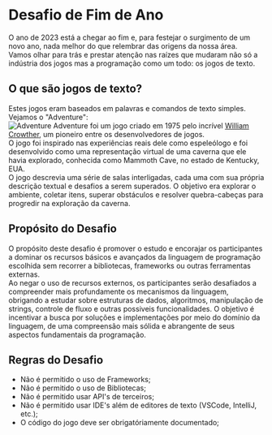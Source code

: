 # Desafio de Fim de Ano
O ano de 2023 está a chegar ao fim e, para festejar o surgimento de um novo ano, nada melhor do que relembrar das origens da nossa área. <br>
Vamos olhar para trás e prestar atenção nas raízes que mudaram não só a indústria dos jogos mas a programação como um todo: os jogos de texto.



## O que são jogos de texto?
Estes jogos eram baseados em palavras e comandos de texto simples. <br>
Vejamos o "Adventure": <br>
![Adventure](https://github.com/Ismael-Moreira-Kt/Desafio-Fim.de.Ano/assets/154206380/378f6926-430b-4be9-81f7-e2b6289bc063)
Adventure foi um jogo criado em 1975 pelo incrível <a href="https://en.wikipedia.org/wiki/William_Crowther_%28programmer%29">William Crowther</a>, um pioneiro entre os desenvolvedores de jogos. <br>
O jogo foi inspirado nas experiências reais dele como espeleólogo e foi desenvolvido como uma representação virtual de uma caverna que ele havia explorado, conhecida como Mammoth Cave, no estado de Kentucky, EUA. <br>
O jogo descrevia uma série de salas interligadas, cada uma com sua própria descrição textual e desafios a serem superados. O objetivo era explorar o ambiente, coletar itens, superar obstáculos e resolver quebra-cabeças para progredir na exploração da caverna. <br>



## Propósito do Desafio
O propósito deste desafio é promover o estudo e encorajar os participantes a dominar os recursos básicos e avançados da linguagem de programação escolhida sem recorrer a bibliotecas, frameworks ou outras ferramentas externas. <br>
Ao negar o uso de recursos externos, os participantes serão desafiados a compreender mais profundamente os mecanismos da linguagem, obrigando a estudar sobre estruturas de dados, algoritmos, manipulação de strings, controle de fluxo e outras possiveis funcionalidades. O objetivo é incentivar a busca por soluções e implementações por meio do domínio da linguagem, de uma compreensão mais sólida e abrangente de seus aspectos fundamentais da programação. <br>


## Regras do Desafio
- Não é permitido o uso de Frameworks;
- Não é permitido o uso de Bibliotecas;
- Não é permitido usar API's de terceiros;
- Não é permitido usar IDE's além de editores de texto (VSCode, IntelliJ, etc.);
- O código do jogo deve ser obrigatóriamente documentado;